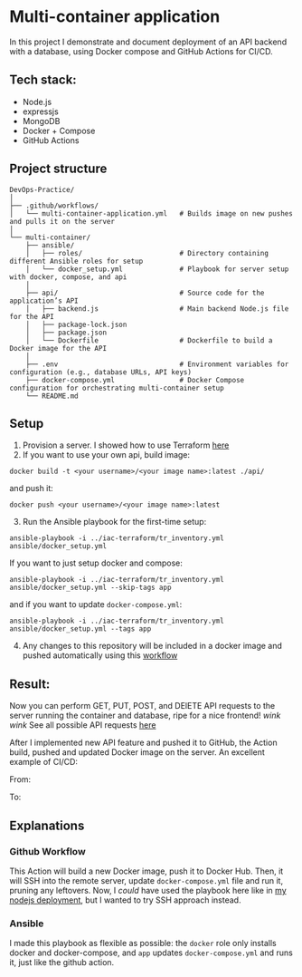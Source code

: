 # Multi-container application

In this project I demonstrate and document deployment of an API backend with a database, using Docker compose and GitHub Actions for CI/CD.

## Tech stack:
 - Node.js
 - expressjs
 - MongoDB
 - Docker + Compose
 - GitHub Actions

## Project structure

```
DevOps-Practice/
│
├── .github/workflows/
│   └── multi-container-application.yml   # Builds image on new pushes and pulls it on the server
│
└── multi-container/
    ├── ansible/
    │   ├── roles/                        # Directory containing different Ansible roles for setup
    │   └── docker_setup.yml              # Playbook for server setup with docker, compose, and api
    │
    ├── api/                              # Source code for the application’s API
    │   ├── backend.js                    # Main backend Node.js file for the API
    │   ├── package-lock.json
    │   ├── package.json
    │   └── Dockerfile                    # Dockerfile to build a Docker image for the API
    │
    ├── .env                              # Environment variables for configuration (e.g., database URLs, API keys)
    ├── docker-compose.yml                # Docker Compose configuration for orchestrating multi-container setup
    └── README.md
```

## Setup

1. Provision a server. I showed how to use Terraform [here](https://github.com/Pandora1337/DevOps-Practice/tree/main/iac-terraform)
2. If you want to use your own api, build image:
```
docker build -t <your username>/<your image name>:latest ./api/
```
and push it:
```
docker push <your username>/<your image name>:latest
```
3. Run the Ansible playbook for the first-time setup:
```
ansible-playbook -i ../iac-terraform/tr_inventory.yml ansible/docker_setup.yml
```
If you want to just setup docker and compose:
```
ansible-playbook -i ../iac-terraform/tr_inventory.yml ansible/docker_setup.yml --skip-tags app
```
and if you want to update `docker-compose.yml`:
```
ansible-playbook -i ../iac-terraform/tr_inventory.yml ansible/docker_setup.yml --tags app
```
4. Any changes to this repository will be included in a docker image and pushed automatically using this [workflow](https://github.com/Pandora1337/DevOps-Practice/blob/main/.github/workflows/multi-container-application.yml)

## Result:

Now you can perform GET, PUT, POST, and DElETE API requests to the server running the container and database, ripe for a nice frontend! *wink wink*
See all possible API requests [here](https://github.com/Pandora1337/DevOps-Practice/tree/main/multi-container/api)

After I implemented new API feature and pushed it to GitHub, the Action build, pushed and updated Docker image on the server. An excellent example of CI/CD:

From:

To:

## Explanations
### Github Workflow
This Action will build a new Docker image, push it to Docker Hub. Then, it will SSH into the remote server, update `docker-compose.yml` file and run it, pruning any leftovers.
Now, I *could* have used the playbook here like in [my nodejs deployment](https://github.com/Pandora1337/DevOps-Practice/tree/main/nodejs-service-deployment), but I wanted to try SSH approach instead.

### Ansible
I made this playbook as flexible as possible: the `docker` role only installs docker and docker-compose, and `app` updates `docker-compose.yml` and runs it, just like the github action.